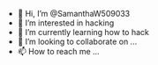 - 👋 Hi, I’m @SamanthaW509033
- 👀 I’m interested in hacking
- 🌱 I’m currently learning how to hack
- 💞️ I’m looking to collaborate on ...
- 📫 How to reach me ...

<!---
SamanthaW509033/SamanthaW509033 is a ✨ special ✨ repository because its `README.md` (this file) appears on your GitHub profile.
You can click the Preview link to take a look at your changes.
--->
